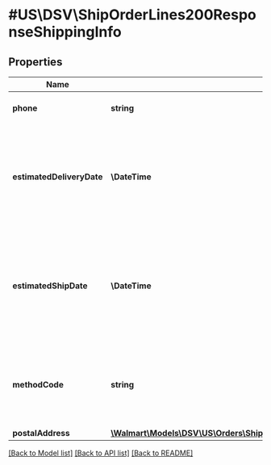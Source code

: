 # #US\DSV\ShipOrderLines200ResponseShippingInfo

## Properties

Name | Type | Description | Notes
------------ | ------------- | ------------- | -------------
**phone** | **string** | The customer's phone number |
**estimatedDeliveryDate** | **\DateTime** | The estimated time and date for the delivery of the item. Format: yyyy-MM-ddThh:MM:ssZ Example: '2016-06-15T06:00:00Z' |
**estimatedShipDate** | **\DateTime** | The estimated time and date when the item will be shipped. Format: yyyy-MM-ddThh:MM:ssZ Example: '2016-06-15T06:00:00Z' |
**methodCode** | **string** | The shipping method. Can be one of the following: Standard, Express, Oneday, or Freight |
**postalAddress** | [**\Walmart\Models\DSV\US\Orders\ShipOrderLines200ResponseShippingInfoPostalAddress**](ShipOrderLines200ResponseShippingInfoPostalAddress.md) |  |


[[Back to Model list]](../) [[Back to API list]](../../Api/US/DSV) [[Back to README]](../../README.md)
